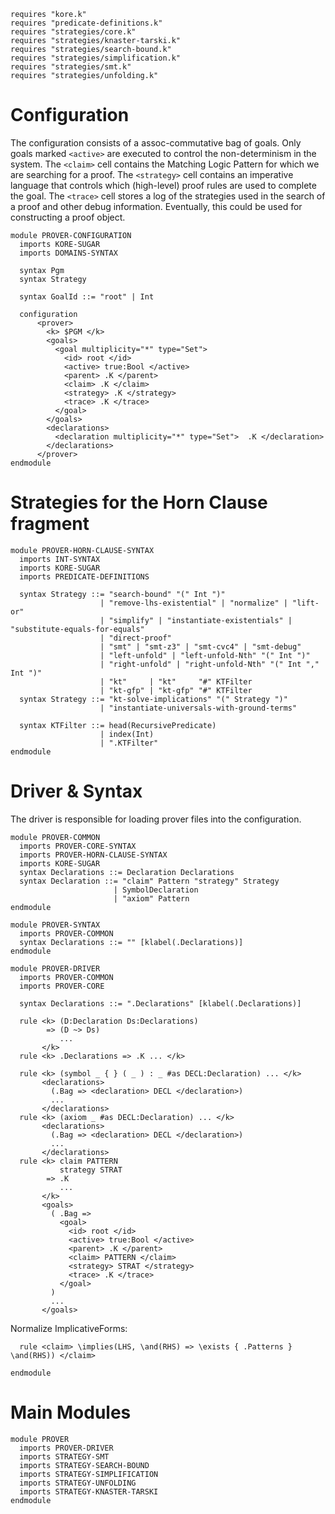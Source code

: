 ```k
requires "kore.k"
requires "predicate-definitions.k"
requires "strategies/core.k"
requires "strategies/knaster-tarski.k"
requires "strategies/search-bound.k"
requires "strategies/simplification.k"
requires "strategies/smt.k"
requires "strategies/unfolding.k"
```

Configuration
=============

The configuration consists of a assoc-commutative bag of goals. Only goals
marked `<active>` are executed to control the non-determinism in the system. The
`<claim>` cell contains the Matching Logic Pattern for which we are searching for a
proof. The `<strategy>` cell contains an imperative language that controls which
(high-level) proof rules are used to complete the goal. The `<trace>` cell
stores a log of the strategies used in the search of a proof and other debug
information. Eventually, this could be used for constructing a proof object.

```k
module PROVER-CONFIGURATION
  imports KORE-SUGAR
  imports DOMAINS-SYNTAX

  syntax Pgm
  syntax Strategy

  syntax GoalId ::= "root" | Int

  configuration
      <prover>
        <k> $PGM </k>
        <goals>
          <goal multiplicity="*" type="Set">
            <id> root </id>
            <active> true:Bool </active>
            <parent> .K </parent>
            <claim> .K </claim>
            <strategy> .K </strategy>
            <trace> .K </trace>
          </goal>
        </goals>
        <declarations>
          <declaration multiplicity="*" type="Set">  .K </declaration>
        </declarations>
      </prover>
endmodule
```

Strategies for the Horn Clause fragment
=======================================

```k
module PROVER-HORN-CLAUSE-SYNTAX
  imports INT-SYNTAX
  imports KORE-SUGAR
  imports PREDICATE-DEFINITIONS

  syntax Strategy ::= "search-bound" "(" Int ")"
                    | "remove-lhs-existential" | "normalize" | "lift-or"
                    | "simplify" | "instantiate-existentials" | "substitute-equals-for-equals"
                    | "direct-proof"
                    | "smt" | "smt-z3" | "smt-cvc4" | "smt-debug"
                    | "left-unfold" | "left-unfold-Nth" "(" Int ")"
                    | "right-unfold" | "right-unfold-Nth" "(" Int "," Int ")"
                    | "kt"     | "kt"     "#" KTFilter
                    | "kt-gfp" | "kt-gfp" "#" KTFilter
  syntax Strategy ::= "kt-solve-implications" "(" Strategy ")"
                    | "instantiate-universals-with-ground-terms"

  syntax KTFilter ::= head(RecursivePredicate)
                    | index(Int)
                    | ".KTFilter"
endmodule
```

Driver & Syntax
===============

The driver is responsible for loading prover files into the configuration.

```k
module PROVER-COMMON
  imports PROVER-CORE-SYNTAX
  imports PROVER-HORN-CLAUSE-SYNTAX
  imports KORE-SUGAR
  syntax Declarations ::= Declaration Declarations
  syntax Declaration ::= "claim" Pattern "strategy" Strategy
                       | SymbolDeclaration
                       | "axiom" Pattern
endmodule

module PROVER-SYNTAX
  imports PROVER-COMMON
  syntax Declarations ::= "" [klabel(.Declarations)]
endmodule
```

```k
module PROVER-DRIVER
  imports PROVER-COMMON
  imports PROVER-CORE

  syntax Declarations ::= ".Declarations" [klabel(.Declarations)]

  rule <k> (D:Declaration Ds:Declarations)
        => (D ~> Ds)
           ...
       </k>
  rule <k> .Declarations => .K ... </k>

  rule <k> (symbol _ { } ( _ ) : _ #as DECL:Declaration) ... </k>
       <declarations>
         (.Bag => <declaration> DECL </declaration>)
         ...
       </declarations>
  rule <k> (axiom _ #as DECL:Declaration) ... </k>
       <declarations>
         (.Bag => <declaration> DECL </declaration>)
         ...
       </declarations>
  rule <k> claim PATTERN
           strategy STRAT
        => .K
           ...
       </k>
       <goals>
         ( .Bag =>
           <goal>
             <id> root </id>
             <active> true:Bool </active>
             <parent> .K </parent>
             <claim> PATTERN </claim>
             <strategy> STRAT </strategy>
             <trace> .K </trace>
           </goal>
         )
         ...
       </goals>
```

Normalize ImplicativeForms:

```k
  rule <claim> \implies(LHS, \and(RHS) => \exists { .Patterns } \and(RHS)) </claim>
```

```k
endmodule
```

Main Modules
============

```k
module PROVER
  imports PROVER-DRIVER
  imports STRATEGY-SMT
  imports STRATEGY-SEARCH-BOUND
  imports STRATEGY-SIMPLIFICATION
  imports STRATEGY-UNFOLDING
  imports STRATEGY-KNASTER-TARSKI
endmodule
```

